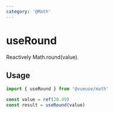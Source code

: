 ```yaml
---
category: '@Math'
---
```


# useRound

Reactively Math.round(value).

## Usage

```ts
import { useRound } from '@vueuse/math'

const value = ref(20.49)
const result = useRound(value)
```
